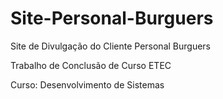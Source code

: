 # Site-Personal-Burguers
Site de Divulgação do Cliente Personal Burguers

Trabalho de Conclusão de Curso ETEC 

Curso: Desenvolvimento de Sistemas
